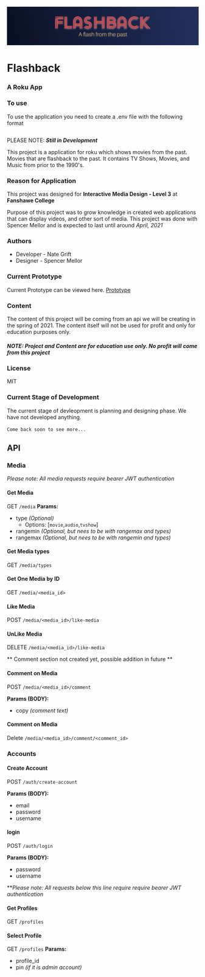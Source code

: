 ![header image](/images/readme_banner.jpg "Kleenex Beer Bottles")

# Flashback 
### A Roku App

### To use
To use the application you need to create a .env file with the following format
```[env]

```

PLEASE NOTE: ***Still in Development***

This project is a application for roku which shows movies from the past.  Movies that are flashback to the past.  It contains TV Shows, Movies, and Music from prior to the 1990's.  


### Reason for Application
This project was designed for **Interactive Media Design - Level 3** at **Fanshawe College**

Purpose of this project was to grow knowledge in created web applications that can display videos, and other sort of media.  This project was done with Spencer Mellor and is expected to last until around *April, 2021*


### Authors

- Developer - Nate Grift
- Designer - Spencer Mellor

### Current Prototype

Current Prototype can be viewed here. 
[Prototype](https://xd.adobe.com/view/77a94f5d-50a2-4f31-89f1-19972e8b7ee6-22fa/?fullscreen&hints=off)

### Content

The content of this project will be coming from an api we will be creating in the spring of 2021.  The content itself will not be used for profit and only for education purposes only.  

##### NOTE: Project and Content are for education use only.  No profit will come from this project

### License

MIT

### Current Stage of Development

The current stage of devleopment is planning and designing phase.  We have not developed anything.  

`Come back soon to see more...`


## API

### Media
*Please note: All media requests require bearer JWT authentication*

#### Get Media
GET `/media`
**Params:**
  - type *(Optional)*
    - Options: [`movie`,`audio`,`tvshow`]
  - rangemin *(Optional, but nees to be with rangemax and types)*
  - rangemax *(Optional, but nees to be with rangemin and types)*


#### Get Media types
GET `/media/types`

#### Get One Media by ID
GET `/media/<media_id>`

#### Like Media
POST `/media/<media_id>/like-media`

#### UnLike Media
DELETE `/media/<media_id>/like-media`


** Comment section not created yet, possible addition in future ** 
#### Comment on Media
POST `/media/<media_id>/comment`

**Params (BODY):**
  - copy *(comment text)*

#### Comment on Media
Delete `/media/<media_id>/comment/<comment_id>`



### Accounts

#### Create Account
POST `/auth/create-account`

**Params (BODY):**
  - email 
  - password 
  - username 

#### login
POST `/auth/login`

**Params (BODY):**
  - password 
  - username 


***Please note: All requests below this line require require bearer JWT authentication*


#### Get Profiles
GET `/profiles`

#### Select Profile
GET `/profiles`
  **Params:**
  - profile_id 
  - pin *(if it is admin account)* 



